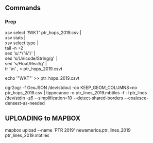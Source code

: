 ## Commands

### Prep

xsv select '!WKT' ptr_hops_2019.csv | \
  xsv stats | \
  xsv select type | \
  tail -n +2 | \
  sed 's/.*/"&"/' | \
  sed 's/Unicode/String/g' | \
  sed 's/Float/Real/g' | \
  tr '\n' , > ptr_hops_2019.csvt

  echo '"WKT"' >> ptr_hops_2019.csvt

ogr2ogr -f GeoJSON /dev/stdout -oo KEEP_GEOM_COLUMNS=no ptr_hops_2019.csv | tippecanoe -o ptr_lines_2019.mbtiles -f -l ptr_lines /dev/stdin -z6 --simplification=10 --detect-shared-borders --coalesce-densest-as-needed

## UPLOADING to MAPBOX

mapbox upload --name 'PTR 2019' newamerica.ptr_lines_2019 ptr_lines_2019.mbtiles
